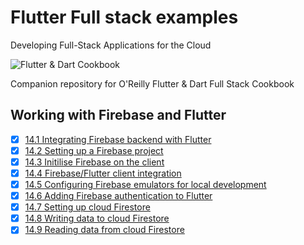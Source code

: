 
# Flutter Full stack examples

Developing Full-Stack Applications for the Cloud

![Flutter & Dart Cookbook](https://github.com/rosera/flutter-and-dart-cookbook/blob/main/images/flutter-dart-cookbook-sml.png "Flutter & Dart Cookbook")

Companion repository for O'Reilly Flutter & Dart Full Stack Cookbook

## Working with Firebase and Flutter 

- [x] [14.1 Integrating Firebase backend with Flutter](https://github.com/rosera/flutter-and-dart-cookbook/blob/main/ch14/ex14-1.md)
- [x] [14.2 Setting up a Firebase project](https://github.com/rosera/flutter-and-dart-cookbook/blob/main/ch14/ex14-2.md)
- [x] [14.3 Initilise Firebase on the client](https://github.com/rosera/flutter-and-dart-cookbook/blob/main/ch14/ex14-3.md)
- [x] [14.4 Firebase/Flutter client integration](https://github.com/rosera/flutter-and-dart-cookbook/blob/main/ch14/ex14-4.md)
- [x] [14.5 Configuring Firebase emulators for local development](https://github.com/rosera/flutter-and-dart-cookbook/blob/main/ch14/ex14-5.md)
- [x] [14.6 Adding Firebase authentication to Flutter ](https://github.com/rosera/flutter-and-dart-cookbook/blob/main/ch14/ex14-6.md)
- [x] [14.7 Setting up cloud Firestore](https://github.com/rosera/flutter-and-dart-cookbook/blob/main/ch14/ex14-7.md)
- [x] [14.8 Writing data to cloud Firestore](https://github.com/rosera/flutter-and-dart-cookbook/blob/main/ch14/ex14-8.md)
- [x] [14.9 Reading data from cloud Firestore](https://github.com/rosera/flutter-and-dart-cookbook/blob/main/ch14/ex14-9.md)
